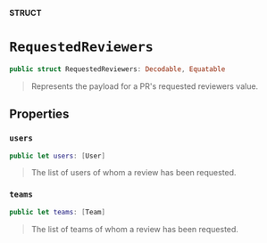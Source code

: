 **STRUCT**

# `RequestedReviewers`

```swift
public struct RequestedReviewers: Decodable, Equatable
```

> Represents the payload for a PR's requested reviewers value.

## Properties
### `users`

```swift
public let users: [User]
```

> The list of users of whom a review has been requested.

### `teams`

```swift
public let teams: [Team]
```

> The list of teams of whom a review has been requested.
